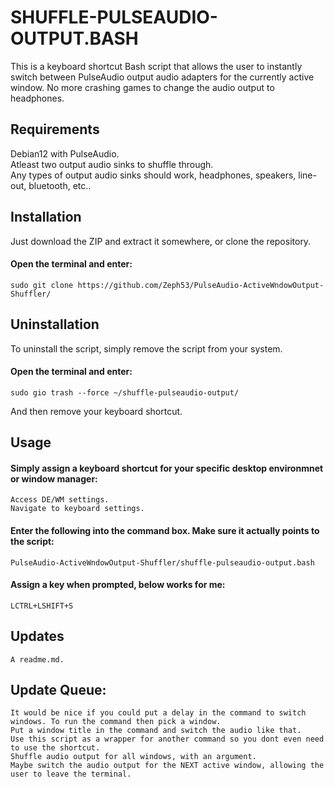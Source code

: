 # SHUFFLE-PULSEAUDIO-OUTPUT.BASH  
This is a keyboard shortcut Bash script that allows the user to instantly switch between PulseAudio output audio adapters for the currently active window. No more crashing games to change the audio output to headphones.  

## Requirements  
Debian12 with PulseAudio.  
Atleast two output audio sinks to shuffle through.  
Any types of output audio sinks should work, headphones, speakers, line-out, bluetooth, etc..  

## Installation  
Just download the ZIP and extract it somewhere, or clone the repository.  
#### Open the terminal and enter:  
    sudo git clone https://github.com/Zeph53/PulseAudio-ActiveWndowOutput-Shuffler/

## Uninstallation  
To uninstall the script, simply remove the script from your system.  
#### Open the terminal and enter:  
    sudo gio trash --force ~/shuffle-pulseaudio-output/
And then remove your keyboard shortcut.  

## Usage  
#### Simply assign a keyboard shortcut for your specific desktop environmnet or window manager:  
    Access DE/WM settings.  
    Navigate to keyboard settings.  
#### Enter the following into the command box. Make sure it actually points to the script:  
    PulseAudio-ActiveWndowOutput-Shuffler/shuffle-pulseaudio-output.bash
#### Assign a key when prompted, below works for me:  
    LCTRL+LSHIFT+S

## Updates  
    A readme.md.
## Update Queue:  
    It would be nice if you could put a delay in the command to switch windows. To run the command then pick a window.
    Put a window title in the command and switch the audio like that.
    Use this script as a wrapper for another command so you dont even need to use the shortcut.
    Shuffle audio output for all windows, with an argument.
    Maybe switch the audio output for the NEXT active window, allowing the user to leave the terminal.
##  





